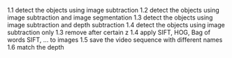 1.1 detect the objects using image subtraction
1.2 detect the objects using image subtraction and image segmentation
1.3 detect the objects using image subtraction and depth subtraction
1.4 detect the objects using image subtraction only
1.3 remove after certain z
1.4 apply SIFT, HOG, Bag of words SIFT, ... to images
1.5 save the video sequence with different names
1.6 match the depth


